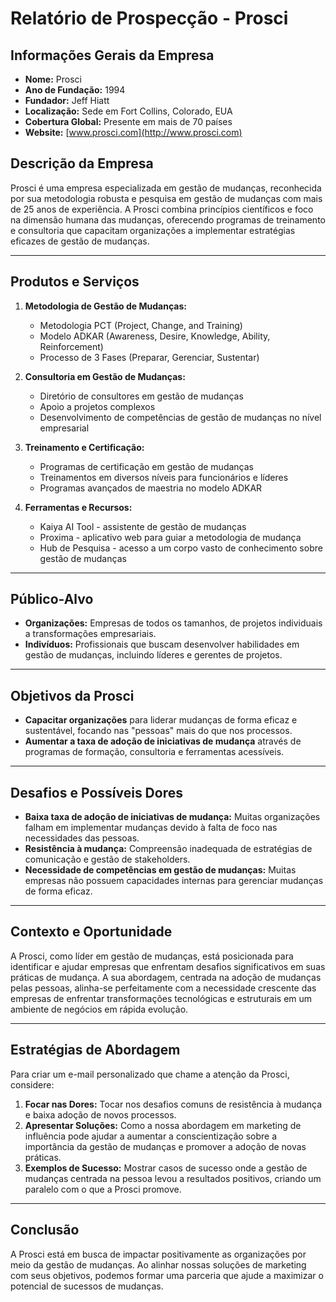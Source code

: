 # Relatório de Prospecção - Prosci

## Informações Gerais da Empresa
- **Nome:** Prosci
- **Ano de Fundação:** 1994
- **Fundador:** Jeff Hiatt
- **Localização:** Sede em Fort Collins, Colorado, EUA
- **Cobertura Global:** Presente em mais de 70 países
- **Website:** [www.prosci.com](http://www.prosci.com)

## Descrição da Empresa
Prosci é uma empresa especializada em gestão de mudanças, reconhecida por sua metodologia robusta e pesquisa em gestão de mudanças com mais de 25 anos de experiência. A Prosci combina princípios científicos e foco na dimensão humana das mudanças, oferecendo programas de treinamento e consultoria que capacitam organizações a implementar estratégias eficazes de gestão de mudanças.

---

## Produtos e Serviços
1. **Metodologia de Gestão de Mudanças:**
   - Metodologia PCT (Project, Change, and Training)
   - Modelo ADKAR (Awareness, Desire, Knowledge, Ability, Reinforcement)
   - Processo de 3 Fases (Preparar, Gerenciar, Sustentar)

2. **Consultoria em Gestão de Mudanças:**
   - Diretório de consultores em gestão de mudanças
   - Apoio a projetos complexos
   - Desenvolvimento de competências de gestão de mudanças no nível empresarial

3. **Treinamento e Certificação:**
   - Programas de certificação em gestão de mudanças
   - Treinamentos em diversos níveis para funcionários e líderes
   - Programas avançados de maestria no modelo ADKAR

4. **Ferramentas e Recursos:**
   - Kaiya AI Tool - assistente de gestão de mudanças
   - Proxima - aplicativo web para guiar a metodologia de mudança
   - Hub de Pesquisa - acesso a um corpo vasto de conhecimento sobre gestão de mudanças

---

## Público-Alvo
- **Organizações:** Empresas de todos os tamanhos, de projetos individuais a transformações empresariais.
- **Indivíduos:** Profissionais que buscam desenvolver habilidades em gestão de mudanças, incluindo líderes e gerentes de projetos.

---

## Objetivos da Prosci
- **Capacitar organizações** para liderar mudanças de forma eficaz e sustentável, focando nas "pessoas" mais do que nos processos.
- **Aumentar a taxa de adoção de iniciativas de mudança** através de programas de formação, consultoria e ferramentas acessíveis.

---

## Desafios e Possíveis Dores
- **Baixa taxa de adoção de iniciativas de mudança:** Muitas organizações falham em implementar mudanças devido à falta de foco nas necessidades das pessoas.
- **Resistência à mudança:** Compreensão inadequada de estratégias de comunicação e gestão de stakeholders.
- **Necessidade de competências em gestão de mudanças:** Muitas empresas não possuem capacidades internas para gerenciar mudanças de forma eficaz.

---

## Contexto e Oportunidade
A Prosci, como líder em gestão de mudanças, está posicionada para identificar e ajudar empresas que enfrentam desafios significativos em suas práticas de mudança. A sua abordagem, centrada na adoção de mudanças pelas pessoas, alinha-se perfeitamente com a necessidade crescente das empresas de enfrentar transformações tecnológicas e estruturais em um ambiente de negócios em rápida evolução.

---

## Estratégias de Abordagem
Para criar um e-mail personalizado que chame a atenção da Prosci, considere:

1. **Focar nas Dores:** Tocar nos desafios comuns de resistência à mudança e baixa adoção de novos processos.
2. **Apresentar Soluções:** Como a nossa abordagem em marketing de influência pode ajudar a aumentar a conscientização sobre a importância da gestão de mudanças e promover a adoção de novas práticas.
3. **Exemplos de Sucesso:** Mostrar casos de sucesso onde a gestão de mudanças centrada na pessoa levou a resultados positivos, criando um paralelo com o que a Prosci promove.

---

## Conclusão
A Prosci está em busca de impactar positivamente as organizações por meio da gestão de mudanças. Ao alinhar nossas soluções de marketing com seus objetivos, podemos formar uma parceria que ajude a maximizar o potencial de sucessos de mudanças.